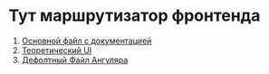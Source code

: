 # Тут маршрутизатор фронтенда

1) [Основной файл с документацией](https://docs.google.com/document/d/1KCOk0WfpKwi_quZDzib9fQodvr15JEL4nYhkHE28Fx8/edit)
2) [Теоретический UI](https://docs.google.com/document/d/1oqurBpInvatwH2uZEoRxfBFntPrgmfer1wcpLAHpyfg/edit?usp=share_link)
3) [Дефолтный Файл Ангуляра](ui/README.md)
